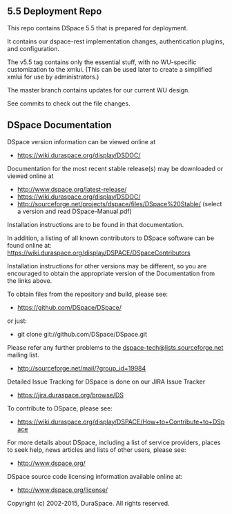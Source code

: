 ## 5.5 Deployment Repo

This repo contains DSpace 5.5 that is prepared for deployment.  

It contains our dspace-rest implementation changes, authentication plugins, and configuration.  

The v5.5 tag contains only the essential stuff, with no WU-specific customization to the xmlui.  (This can be used later to create a simplified xmlui for use by administrators.)  

The master branch contains updates for our current WU design.

See commits to check out the file changes.



## DSpace Documentation

DSpace version information can be viewed online at
 - https://wiki.duraspace.org/display/DSDOC/

Documentation for the most recent stable release(s) may be downloaded
or viewed online at
 - http://www.dspace.org/latest-release/
 - https://wiki.duraspace.org/display/DSDOC/
 - http://sourceforge.net/projects/dspace/files/DSpace%20Stable/
     (select a version and read DSpace-Manual.pdf)

Installation instructions are to be found in that documentation.

In addition, a listing of all known contributors to DSpace software can be
found online at:
https://wiki.duraspace.org/display/DSPACE/DSpaceContributors

Installation instructions for other versions may be different, so you
are encouraged to obtain the appropriate version of the Documentation
from the links above.

To obtain files from the repository and build, please see:

 - https://github.com/DSpace/DSpace/

or just:

 - git clone git://github.com/DSpace/DSpace.git

Please refer any further problems to the dspace-tech@lists.sourceforge.net
mailing list.

 - http://sourceforge.net/mail/?group_id=19984


Detailed Issue Tracking for DSpace is done on our JIRA Issue Tracker

 - https://jira.duraspace.org/browse/DS


To contribute to DSpace, please see:

 - https://wiki.duraspace.org/display/DSPACE/How+to+Contribute+to+DSpace


For more details about DSpace, including a list of service providers,
places to seek help, news articles and lists of other users, please see:

 - http://www.dspace.org/


DSpace source code licensing information available online at:
 - http://www.dspace.org/license/

Copyright (c) 2002-2015, DuraSpace.  All rights reserved.

